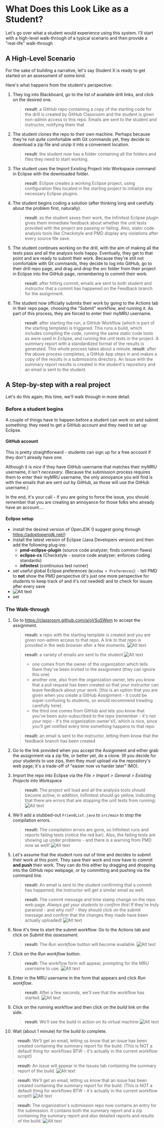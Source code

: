 # What Does this Look Like as a Student?

Let's go over what a student would experience using this system. I'll start with a high-level walk-through of a typical scenario and then provide a "real-life" walk-through

## A High-Level Scenario

For the sake of building a narrative, let's say Student X is ready to get started on an assessment of some kind.

Here's what happens from the student's perspective:

1. They log into Blackboard, go to the list of available drill links, and click on the desired one.
   > **result**: a GitHub repo containing a copy of the starting code for the drill is created by GitHub Classroom and the student is given non-admin access to this repo. Emails are sent to the student and instructor, notifying them that
1. The student clones the repo to their own machine. Perhaps because they're not quite comfortable with Git commands yet, they decide to download a zip file and unzip it into a convenient location.
   > **result**: the student now has a folder containing all the folders and files they need to start working.
1. The student uses the Import Existing Project into Workspace command in Eclipse with the downloaded folder.
   > **result**: Eclipse creates a working Eclipse project, using configuration files located in the starting project to initialize any necessary Eclipse plugins.
1. The student begins coding a solution (after thinking long and carefully about the problem first, naturally).
   > **result**: as the student saves their work, the Infinitest Eclipse plugin gives them immediate feedback about whether the unit tests provided with the project are passing or failing. Also, static code analysis tools like Checkstyle and PMD display any violations after every source file save.
1. The student continues working on the drill, with the aim of making all the tests pass and all the analysis tools happy. Eventually, they get to that point and are ready to submit their work. Because they're still not comfortable with Git commands, they decide to log into GitHub, go to their drill repo page, and drag and drop the src folder from their project in Eclipse into the GitHub page, remembering to commit their work.
   > **result**: after hitting commit, emails are sent to both student and instructor that a commit has happened on the Feedback branch for the assignment.
1. The student now officially submits their work by going to the Actions tab in their repo page, choosing the "Submit" workflow, and running it. As part of this process, they are forced to enter their myMRU username.
   > **result**: after starting the run, a GitHub Workflow (which is part of the starting template) is triggered. This runs a build, which includes compiling the code, running the same static code tools as were used in Eclipse, and running the unit tests in the project. A summary report with a standardized format of the results is generated. This whole process takes about a minute.
   > **result**: after the above process completes, a GitHub App steps in and makes a copy of the results in a submissions directory. An Issue with the summary report results is created in the student's repository and an email is sent to the student.

## A Step-by-step with a real project

Let's do this again; this time, we'll walk through in more detail.

### Before a student begins

A couple of things have to happen before a student can work on and submit something: they need to get a GitHub account and they need to set up Eclipse.

#### GitHub account

This is pretty straightforward - students can sign up for a free account if they don't already have one.

Although it is _nice_ if they have GitHub username that matches their myMRU username, it isn't _necessary_. (Because the submission process requires them to enter their myMRU username, the only annoyance you will find is with the emails that are sent out by GitHub, as those will use the GitHub username.)

In the end, it's your call - if you are going to force the issue, you should remember that you are creating an annoyance for those folks who already have an account....

#### Eclipse setup

- install the desired version of OpenJDK (I suggest going through https://adoptopenjdk.net/)
- install the latest version of Eclipse (Java Developers version) and then add the following plug-ins:
  - **pmd-eclipse-plugin** (source code analyzer; finds common flaws)
  - **eclipse-cs** (Checkstyle - source code analyzer; enforces coding standards)
  - **infinitest** (continuous test runner)
- set useful global Eclipse preferences (`Window > Preferences`): - tell PMD to **not** show the PMD perspective (it's just one more perspective for students to keep track of and it's not needed) and to check for issues after every save
- ![Alt text](images/1598271292131.png)
- set

### The Walk-through

1. Go to https://classroom.github.com/a/oVSuSWsm to accept the assignment.

   > **result:** a repo with the starting template is created and you are given non-admin access to that repo. A link to that repo is provided in the web browser after a few moments.
   > ![Alt text](images/ready-to-go.PNG)

   > **result:** a variety of emails are sent to the student
   > ![Alt text](images/student-emails.PNG)
   >
   > - one comes from the owner of the organization which tells them they've been invited to the assignment (they can ignore this one)
   > - another one, also from the organization owner, lets you know that a pull request has been created so that your instructor can leave feedback about your work. [this is an option that you are given when you create a GitHub Assignment - it could be super-confusing to students, so would recommend treading carefully here]
   > - the third one comes from GitHub and lets you know that you've been auto-subscribed to the repo (remember - it's not _your_ repo - it's the organization owner's!), which is nice, since you'll get notified every time something happens to that repo

   > **result:** an email is sent to the instructor, letting them know that the feedback branch has been created

2. Go to the link provided when you accept the Assignment and either grab the assignment via a zip file, or better yet, do a clone. (If you decide for your students to use zips, then they _must_ upload via the repository's web page; it's a trade-off of "easier now vs harder later" IMO).

3. Import the repo into Eclipse via the _File > Import > General > Existing Projects into Workspace_

   > **result:** The project will load and all the analysis tools should become active; in addition, Inifinitest should go yellow, indicating that there are errors that are stopping the unit tests from running:
   > ![Alt text](images/infinitest-yellow.PNG)

4. We'll add a stubbed-out `FriendList.java` to `src/main` to stop the compilation errors.

   > **result:** The compilation errors are gone, so Infinitest runs and reports failing tests (notice the red bar). Also, the failing tests are showing up under problems - and there is a warning from PMD now as well!
   > ![Alt text](images/after-stub.PNG)

5. Let's assume that the student runs out of time and decides to submit their work at this point. They save their work and now have to commit **and push** their work. They can do this either by dragging and dropping into the GitHub repo webpage, or by committing and pushing via the command line.

   > **result:** An email is sent to the student confirming that a commit has happened; the instructor will get a similar email as well.

   > **result:** The commit message and time stamp change on the repo web page. _Always get your students to confirm this!_ If they're truly paranoid - and why not? - they should click on the submit message and confirm that the changes they made have been actually uploaded!
   > ![Alt text](images/commit-and-push.PNG)

6. Now it's time to start the submit workflow. Go to the Actions tab and click on _Submit this assessment_.

   > **result:** The _Run workflow_ button will become available.
   > ![Alt text](images/click-action-tab.PNG)

7. Click on the _Run workflow_ button.

   > **result:** The workflow form will appear, prompting for the MRU username to use.
   > ![Alt text](images/entry-form.PNG)

8. Enter in the MRU username in the form that appears and click _Run workflow_.

   > **result:** After a few seconds, we'll see that the workflow has started.
   > ![Alt text](images/started.PNG)

9. Click on the running workflow and then click on the _build_ link on the side.

   > **result:** We'll see the build in action on its virtual machine
   > ![Alt text](images/in-progress.PNG)

10. Wait (about 1 minute) for the build to complete.

> **result:** We'll get an email, letting us know that an issue has been created containing the summary report for the build. (This is NOT a default thing for workflows BTW - it's actually in the current workflow script!)

> **result:** An issue will appear in the Issues tab containing the summary report of the build.
> ![Alt text](images/summary.PNG)

> **result:** We'll get an email, letting us know that an issue has been created containing the summary report for the build. (This is NOT a default thing for workflows BTW - it's actually in the current workflow script!)
> ![Alt text](images/in-progress.PNG)

> **result:** The organization's submission repo now contains an entry for the submission. It contains both the summary report and a zip containing the summary report and also detailed reports and results of the build.
> ![Alt text](images/submission-repo.PNG)
